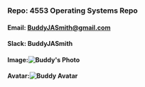 ### Repo: 4553 Operating Systems Repo
#### Email: BuddyJASmith@gmail.com
#### Slack: BuddyJASmith
#### Image:![Buddy's Photo](https://github.com/buddyjasmith/photo/blob/main/PXL_20210113_193314910.MP.jpg?raw=true )
#### Avatar:![Buddy Avatar](https://ca.slack-edge.com/TBMBG710S-UCFLJP6H3-7a8df710d703-192)

